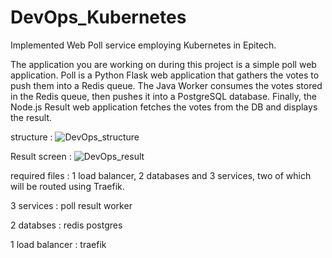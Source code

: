 # DevOps_Kubernetes
Implemented Web Poll service employing Kubernetes in Epitech.

The application you are working on during this project is a simple poll web application. Poll is a Python Flask
web application that gathers the votes to push them into a Redis queue. The Java Worker consumes the
votes stored in the Redis queue, then pushes it into a PostgreSQL database. Finally, the Node.js Result web
application fetches the votes from the DB and displays the result.

structure : 
![DevOps_structure](https://user-images.githubusercontent.com/52997401/86203711-9fe57d00-bba0-11ea-99a5-8e1a9546814f.png)


Result screen : 
![DevOps_result](https://user-images.githubusercontent.com/52997401/86203389-d79ff500-bb9f-11ea-8962-a5c42e433790.png)

required files : 
1 load balancer, 2 databases and 3 services, two of which will be routed using Traefik.

3 services :
poll
result
worker

2 databses : 
redis
postgres

1 load balancer : 
traefik

